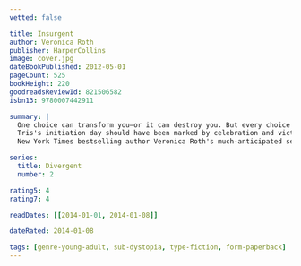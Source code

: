 ```yaml
---
vetted: false

title: Insurgent
author: Veronica Roth
publisher: HarperCollins
image: cover.jpg
dateBookPublished: 2012-05-01
pageCount: 525
bookHeight: 220
goodreadsReviewId: 821506582
isbn13: 9780007442911

summary: |
  One choice can transform you—or it can destroy you. But every choice has consequences, and as unrest surges in the factions all around her, Tris Prior must continue trying to save those she loves—and herself—while grappling with haunting questions of grief and forgiveness, identity and loyalty, politics and love.
  Tris's initiation day should have been marked by celebration and victory with her chosen faction; instead, the day ended with unspeakable horrors. War now looms as conflict between the factions and their ideologies grows. And in times of war, sides must be chosen, secrets will emerge, and choices will become even more irrevocable—and even more powerful. Transformed by her own decisions but also by haunting grief and guilt, radical new discoveries, and shifting relationships, Tris must fully embrace her Divergence, even if she does not know what she may lose by doing so.
  New York Times bestselling author Veronica Roth's much-anticipated second book of the dystopian DIVERGENT series is another intoxicating thrill ride of a story, rich with hallmark twists, heartbreaks, romance, and powerful insights about human nature.

series:
  title: Divergent
  number: 2

rating5: 4
rating7: 4

readDates: [[2014-01-01, 2014-01-08]]

dateRated: 2014-01-08

tags: [genre-young-adult, sub-dystopia, type-fiction, form-paperback]
---
```

